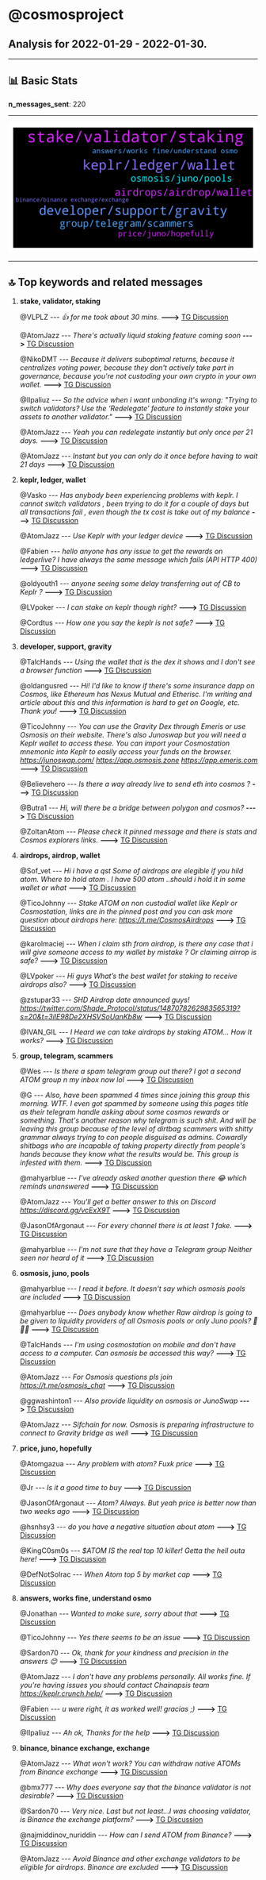 # **@cosmosproject**
 ## Analysis for **2022-01-29** - **2022-01-30**.

---

## 📊 **Basic Stats**

**n_messages_sent**: 220

---
![wordcloud](cosmosproject_1Days_wordcloud.png)

---


## 🔝 **Top keywords and related messages**

1. **stake, validator, staking**

    @VLPLZ --- *👍 for me took about 30 mins.* **--->** [TG Discussion](https://t.me/cosmosproject/483400)

    @AtomJazz --- *There's actually liquid staking feature coming soon* **--->** [TG Discussion](https://t.me/cosmosproject/483431)

    @NikoDMT --- *Because it delivers suboptimal returns, because it centralizes voting power, because they don't actively take part in governance, because you're not custoding your own crypto in your own wallet.* **--->** [TG Discussion](https://t.me/cosmosproject/483530)

    @Ilpaliuz --- *So the advice when i want unbonding it's wrong: "Trying to switch validators? Use the ‘Redelegate’ feature to instantly stake your assets to another validator."* **--->** [TG Discussion](https://t.me/cosmosproject/483056)

    @AtomJazz --- *Yeah you can redelegate instantly but only once per 21 days.* **--->** [TG Discussion](https://t.me/cosmosproject/483057)

    @AtomJazz --- *Instant but you can only do it once before having to wait 21 days* **--->** [TG Discussion](https://t.me/cosmosproject/483456)

2. **keplr, ledger, wallet**

    @Vasko --- *Has anybody been experiencing problems with keplr. I cannot switch validators , been trying to do it for a couple of days but all transactions fail , even though the tx cost is take out of my balance* **--->** [TG Discussion](https://t.me/cosmosproject/483321)

    @AtomJazz --- *Use Keplr with your ledger device* **--->** [TG Discussion](https://t.me/cosmosproject/483544)

    @Fabien --- *hello anyone has any issue to get the rewards on ledgerlive? I have always the same message which fails (API HTTP 400)* **--->** [TG Discussion](https://t.me/cosmosproject/483543)

    @oldyouth1 --- *anyone seeing some delay transferring out of CB to Keplr ?* **--->** [TG Discussion](https://t.me/cosmosproject/483092)

    @LVpoker --- *I can stake on keplr though right?* **--->** [TG Discussion](https://t.me/cosmosproject/483271)

    @Cordtus --- *How one you say the keplr is not safe?* **--->** [TG Discussion](https://t.me/cosmosproject/483298)

3. **developer, support, gravity**

    @TalcHands --- *Using the wallet that is the dex it shows and I don't see a browser function* **--->** [TG Discussion](https://t.me/cosmosproject/482675)

    @oldangusred --- *Hi! I'd like to know if there's some insurance dapp on Cosmos, like Ethereum has Nexus Mutual and Etherisc. I'm writing and article about this and this information is hard to get on Google, etc. Thank you!* **--->** [TG Discussion](https://t.me/cosmosproject/483034)

    @TicoJohnny --- *You can use the Gravity Dex through Emeris or use Osmosis on their website. There's also Junoswap but you will need a Keplr wallet to access these. You can import your Cosmostation mnemonic into Keplr to easily access your funds on the browser.  https://junoswap.com/ https://app.osmosis.zone https://app.emeris.com* **--->** [TG Discussion](https://t.me/cosmosproject/482679)

    @Believehero --- *Is there a way already live to send eth into cosmos ?* **--->** [TG Discussion](https://t.me/cosmosproject/482686)

    @Butra1 --- *Hi, will there be a bridge between polygon and cosmos?* **--->** [TG Discussion](https://t.me/cosmosproject/483104)

    @ZoltanAtom --- *Please check it pinned message and there is stats and Cosmos explorers links.* **--->** [TG Discussion](https://t.me/cosmosproject/482909)

4. **airdrops, airdrop, wallet**

    @Sof_vet --- *Hi i have a qst Some of airdrops are elegible if you hild atom. Where to hold atom . I have 500 atom ..should i hold it in some wallet or what* **--->** [TG Discussion](https://t.me/cosmosproject/483118)

    @TicoJohnny --- *Stake ATOM on non custodial wallet like Keplr or Cosmostation, links are in the pinned post and you can ask more question about airdrops here: https://t.me/CosmosAirdrops* **--->** [TG Discussion](https://t.me/cosmosproject/483146)

    @karolmaciej --- *When i claim sth from airdrop, is there any case that i will give someone access to my wallet by mistake ? Or claiming airrop is safe?* **--->** [TG Discussion](https://t.me/cosmosproject/482925)

    @LVpoker --- *Hi guys What’s the best wallet for staking to receive airdrops also?* **--->** [TG Discussion](https://t.me/cosmosproject/483259)

    @zstupar33 --- *SHD Airdrop date announced guys! https://twitter.com/Shade_Protocol/status/1487078262983565319?s=20&t=3ilE98De2XHSVSoUanKb8w* **--->** [TG Discussion](https://t.me/cosmosproject/482729)

    @IVAN_GIL --- *I Heard we can take airdrops by staking ATOM... How It works?* **--->** [TG Discussion](https://t.me/cosmosproject/483136)

5. **group, telegram, scammers**

    @Wes --- *Is there a spam telegram group out there? I got a second ATOM group n my inbox now lol* **--->** [TG Discussion](https://t.me/cosmosproject/483401)

    @G --- *Also, have been spammed 4 times since joining this group this morning.  WTF.  I even got spammed by someone using this pages title as their telegram handle asking about some cosmos rewards or something. That's another reason why telegram is such shit.  And will be leaving this group because of the level of dirtbag scammers with shitty grammar always trying to con people disguised as admins.  Cowardly shitbags who are incapable of taking property directly from people's hands because they know what the results would be.  This group is infested with them.* **--->** [TG Discussion](https://t.me/cosmosproject/482861)

    @mahyarblue --- *I've already asked another question there 😂 which reminds unanswered* **--->** [TG Discussion](https://t.me/cosmosproject/482790)

    @AtomJazz --- *You'll get a better answer to this on Discord https://discord.gg/vcExX9T* **--->** [TG Discussion](https://t.me/cosmosproject/482718)

    @JasonOfArgonaut --- *For every channel there is at least 1 fake.* **--->** [TG Discussion](https://t.me/cosmosproject/483407)

    @mahyarblue --- *I'm not sure that they have a Telegram group  Neither seen nor heard of it* **--->** [TG Discussion](https://t.me/cosmosproject/482802)

6. **osmosis, juno, pools**

    @mahyarblue --- *I read it before. It doesn't say which osmosis pools are included* **--->** [TG Discussion](https://t.me/cosmosproject/482797)

    @mahyarblue --- *Does anybody know whether Raw airdrop is going to be given to liquidity providers of all Osmosis pools or only Juno pools? 🤔🤔🤔* **--->** [TG Discussion](https://t.me/cosmosproject/482782)

    @TalcHands --- *I'm using cosmostation on mobile and don't have access to a computer.  Can osmosis be accessed this way?* **--->** [TG Discussion](https://t.me/cosmosproject/482682)

    @AtomJazz --- *For Osmosis questions pls join https://t.me/osmosis_chat* **--->** [TG Discussion](https://t.me/cosmosproject/482670)

    @ggwashinton1 --- *Also provide liquidity on osmosis or JunoSwap* **--->** [TG Discussion](https://t.me/cosmosproject/483222)

    @AtomJazz --- *Sifchain for now. Osmosis is preparing infrastructure to connect to Gravity bridge as well* **--->** [TG Discussion](https://t.me/cosmosproject/482687)

7. **price, juno, hopefully**

    @Atomgazua --- *Any problem with atom? Fuxk price* **--->** [TG Discussion](https://t.me/cosmosproject/483476)

    @Jr --- *Is it a good time to buy* **--->** [TG Discussion](https://t.me/cosmosproject/483409)

    @JasonOfArgonaut --- *Atom? Always. But yeah price is better now than two weeks ago* **--->** [TG Discussion](https://t.me/cosmosproject/483411)

    @hsnhsy3 --- *do you have a negative situation about atom* **--->** [TG Discussion](https://t.me/cosmosproject/483159)

    @KingC0sm0s --- *$ATOM IS the real top 10 killer! Getta the hell outa here!* **--->** [TG Discussion](https://t.me/cosmosproject/482922)

    @DefNotSolrac --- *When Atom top 5 by market cap* **--->** [TG Discussion](https://t.me/cosmosproject/483520)

8. **answers, works fine, understand osmo**

    @Jonathan --- *Wanted to make sure, sorry about that* **--->** [TG Discussion](https://t.me/cosmosproject/483518)

    @TicoJohnny --- *Yes there seems to be an issue* **--->** [TG Discussion](https://t.me/cosmosproject/483109)

    @Sardon70 --- *Ok, thank for your kindness and precision in the answers 😊* **--->** [TG Discussion](https://t.me/cosmosproject/483448)

    @AtomJazz --- *I don't have any problems personally. All works fine. If you're having issues you should contact Chainapsis team https://keplr.crunch.help/* **--->** [TG Discussion](https://t.me/cosmosproject/483323)

    @Fabien --- *u were right, it as worked well! gracias ;)* **--->** [TG Discussion](https://t.me/cosmosproject/483555)

    @Ilpaliuz --- *Ah ok, Thanks for the help* **--->** [TG Discussion](https://t.me/cosmosproject/483059)

9. **binance, binance exchange, exchange**

    @AtomJazz --- *What won't work? You can withdraw native ATOMs from Binance exchange* **--->** [TG Discussion](https://t.me/cosmosproject/483423)

    @bmx777 --- *Why does everyone say that the binance validator is not desirable?* **--->** [TG Discussion](https://t.me/cosmosproject/483529)

    @Sardon70 --- *Very nice. Last but not least…I was choosing validator, is Binance the exchange platform?* **--->** [TG Discussion](https://t.me/cosmosproject/483440)

    @najmiddinov_nuriddin --- *How can I send ATOM from Binance?* **--->** [TG Discussion](https://t.me/cosmosproject/483413)

    @AtomJazz --- *Avoid Binance and other exchange validators to be eligible for airdrops. Binance are excluded* **--->** [TG Discussion](https://t.me/cosmosproject/483442)

